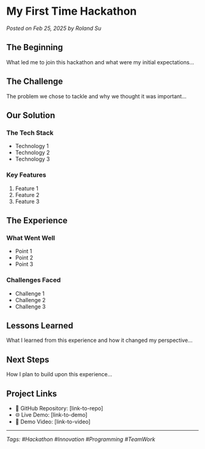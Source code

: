 # My First Time Hackathon

*Posted on Feb 25, 2025 by Roland Su*

## The Beginning

What led me to join this hackathon and what were my initial expectations...

## The Challenge

The problem we chose to tackle and why we thought it was important...

## Our Solution

### The Tech Stack
- Technology 1
- Technology 2
- Technology 3

### Key Features
1. Feature 1
2. Feature 2
3. Feature 3

## The Experience

### What Went Well
- Point 1
- Point 2
- Point 3

### Challenges Faced
- Challenge 1
- Challenge 2
- Challenge 3

## Lessons Learned

What I learned from this experience and how it changed my perspective...

## Next Steps

How I plan to build upon this experience...

## Project Links
- 🔗 GitHub Repository: [link-to-repo]
- 🌐 Live Demo: [link-to-demo]
- 🎥 Demo Video: [link-to-video]

---

*Tags: #Hackathon #Innovation #Programming #TeamWork*
